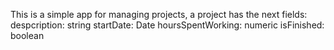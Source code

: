 This is a simple app for managing projects, a project has the next fields:
 despcription: string
 startDate: Date
hoursSpentWorking: numeric
isFinished: boolean
